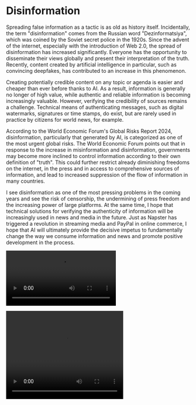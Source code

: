 # Disinformation

Spreading false information as a tactic is as old as history itself. Incidentally, the term "disinformation" comes from the Russian word "Dezinformatsiya", which was coined by the Soviet secret police in the 1920s.
Since the advent of the internet, especially with the introduction of Web 2.0, the spread of disinformation has increased significantly. Everyone has the opportunity to disseminate their views globally and present their interpretation of the truth. Recently, content created by artificial intelligence in particular, such as convincing deepfakes, has contributed to an increase in this phenomenon.

Creating potentially credible content on any topic or agenda is easier and cheaper than ever before thanks to AI. As a result, information is generally no longer of high value, while authentic and reliable information is becoming increasingly valuable. However, verifying the credibility of sources remains a challenge. Technical means of authenticating messages, such as digital watermarks, signatures or time stamps, do exist, but are rarely used in practice by citizens for world news, for example.

According to the World Economic Forum's Global Risks Report 2024, disinformation, particularly that generated by AI, is categorized as one of the most urgent global risks. The World Economic Forum points out that in response to the increase in misinformation and disinformation, governments may become more inclined to control information according to their own definition of "truth". This could further restrict already diminishing freedoms on the internet, in the press and in access to comprehensive sources of information, and lead to increased suppression of the flow of information in many countries.

I see disinformation as one of the most pressing problems in the coming years and see the risk of censorship, the undermining of press freedom and the increasing power of large platforms. At the same time, I hope that technical solutions for verifying the authenticity of information will be increasingly used in news and media in the future.
Just as Napster has triggered a revolution in streaming media and PayPal in online commerce, I hope that AI will ultimately provide the decisive impetus to fundamentally change the way we consume information and news and promote positive development in the process.

![Disinformation_the_source](_Disinformation_the_source.mp4)

<video width="320" height="240" controls>
  <source src="_Disinformation_the_source.mp4" type="video/mp4">
</video>
